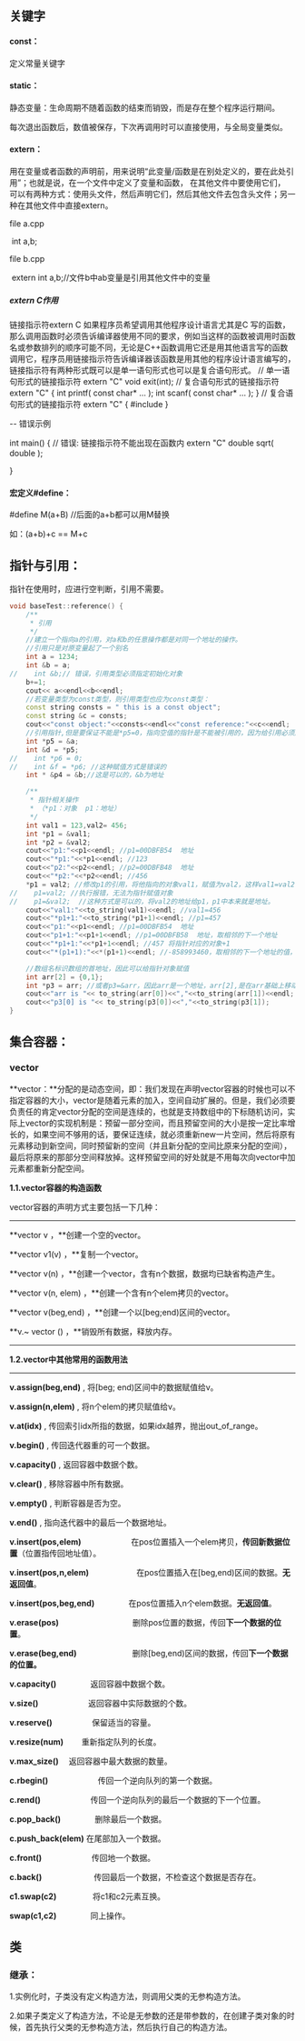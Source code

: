 ## 关键字

#### const：

定义常量关键字

#### static：

静态变量：生命周期不随着函数的结束而销毁，而是存在整个程序运行期间。

每次退出函数后，数值被保存，下次再调用时可以直接使用，与全局变量类似。

#### extern：

用在变量或者函数的声明前，用来说明“此变量/函数是在别处定义的，要在此处引用”；也就是说，在一个文件中定义了变量和函数， 在其他文件中要使用它们， 可以有两种方式：使用头文件，然后声明它们，然后其他文件去包含头文件；另一种在其他文件中直接extern。

file a.cpp

​	int a,b;

file b.cpp

​	extern int a,b;//文件b中ab变量是引用其他文件中的变量

##### extern C作用

链接指示符extern C
    如果程序员希望调用其他程序设计语言尤其是C 写的函数，那么调用函数时必须告诉编译器使用不同的要求，例如当这样的函数被调用时函数名或参数排列的顺序可能不同，无论是C++函数调用它还是用其他语言写的函数调用它，程序员用链接指示符告诉编译器该函数是用其他的程序设计语言编写的，链接指示符有两种形式既可以是单一语句形式也可以是复合语句形式。
// 单一语句形式的链接指示符
extern "C" void exit(int);
// 复合语句形式的链接指示符
extern "C" {
int printf( const char* ... );
int scanf( const char* ... );
}
// 复合语句形式的链接指示符
extern "C" {
#include <cmath>
}

-- 错误示例

int main()
{
// 错误: 链接指示符不能出现在函数内
extern "C" double sqrt( double );

}

#### 宏定义#define：

#define M(a+B)  //后面的a+b都可以用M替换

如：(a+b)+c  == M+c



## 指针与引用：

指针在使用时，应进行空判断，引用不需要。

```c++
void baseTest::reference() {
    /**
     * 引用
     */
    //建立一个指向a的引用，对a和b的任意操作都是对同一个地址的操作。
    //引用只是对原变量起了一个别名
    int a = 1234;
    int &b = a;
//    int &b;// 错误，引用类型必须指定初始化对象
    b+=1;
    cout<< a<<endl<<b<<endl;
    //若变量类型为const类型，则引用类型也应为const类型：
    const string consts = " this is a const object";
    const string &c = consts;
    cout<<"const object:"<<consts<<endl<<"const reference:"<<c<<endl;
    //引用指针,但是要保证不能是*p5=0，指向空值的指针是不能被引用的，因为给引用必须用对象给它初始化，否则引用报错
    int *p5 = &a;
    int &d = *p5;
//    int *p6 = 0;
//    int &f = *p6; //这种赋值方式是错误的
    int * &p4 = &b;//这是可以的，&b为地址

    /**
     * 指针相关操作
     * （*p1：对象  p1：地址）
     */
    int val1 = 123,val2= 456;
    int *p1 = &val1;
    int *p2 = &val2;
    cout<<"p1:"<<p1<<endl; //p1=00DBFB54  地址
    cout<<"*p1:"<<*p1<<endl; //123
    cout<<"p2:"<<p2<<endl; //p2=00DBFB48  地址
    cout<<"*p2:"<<*p2<<endl; //456
    *p1 = val2; //修改p1的引用，将他指向的对象val1，赋值为val2，这样val1=val2;此时*p1还是指向val1的地址，只是该地址的值变为了456
//    p1=val2; //执行报错，无法为指针赋值对象
//    p1=&val2;  //这种方式是可以的，将val2的地址给p1，p1中本来就是地址。
    cout<<"val1:"<<to_string(val1)<<endl; //val1=456
    cout<<"*p1+1:"<<to_string(*p1+1)<<endl; //p1=457
    cout<<"p1:"<<p1<<endl; //p1=00DBFB54  地址
    cout<<"p1+1:"<<p1+1<<endl; //p1=00DBFB58  地址，取相邻的下一个地址
    cout<<"*p1+1:"<<*p1+1<<endl; //457 将指针对应的对象+1
    cout<<"*(p1+1):"<<*(p1+1)<<endl; //-858993460，取相邻的下一个地址的值，因为没有赋值，所以这里产生一个默认值

    //数组名标识数组的首地址，因此可以给指针对象赋值
    int arr[2] = {0,1};
    int *p3 = arr; //或者p3=&arr，因此arr是一个地址，arr[2],是在arr基础上移动两位
    cout<<"arr is "<< to_string(arr[0])<<","<<to_string(arr[1])<<endl;
    cout<<"p3[0] is "<< to_string(p3[0])<<","<<to_string(p3[1]);
}
```

## 集合容器：

### vector

**vector：**分配的是动态空间，即：我们发现在声明vector容器的时候也可以不指定容器的大小，vector是随着元素的加入，空间自动扩展的。但是，我们必须要负责任的肯定vector分配的空间是连续的，也就是支持数组中的下标随机访问，实际上vector的实现机制是：预留一部分空间，而且预留空间的大小是按一定比率增长的，如果空间不够用的话，要保证连续，就必须重新new一片空间，然后将原有元素移动到新空间，同时预留新的空间（并且新分配的空间比原来分配的空间），最后将原来的那部分空间释放掉。这样预留空间的好处就是不用每次向vector中加元素都重新分配空间。

**1.1.vector容器的构造函数**

vector容器的声明方式主要包括一下几种：

------

**vector<Elem> v  ，**创建一个空的vector。

**vector <Elem> v1(v)  ，**复制一个vector。

**vector <Elem> v(n)  ，**创建一个vector，含有n个数据，数据均已缺省构造产生。

**vector <Elem> v(n, elem)  ，**创建一个含有n个elem拷贝的vector。

**vector <Elem> v(beg,end)  ，**创建一个以[beg;end)区间的vector。

**v.~ vector <Elem>()  ，**销毁所有数据，释放内存。

------

**1.2.vector中其他常用的函数用法**

------

**v.assign(beg,end)** , 将[beg; end)区间中的数据赋值给v。

**v.assign(n,elem)**  , 将n个elem的拷贝赋值给v。

**v.at(idx)**         , 传回索引idx所指的数据，如果idx越界，抛出out_of_range。

**v.begin()**        , 传回迭代器重的可一个数据。

**v.capacity()**      , 返回容器中数据个数。

**v.clear()**        , 移除容器中所有数据。

**v.empty()**       , 判断容器是否为空。

**v.end()**         , 指向迭代器中的最后一个数据地址。

**v.insert(pos,elem)**　　　　　　  在pos位置插入一个elem拷贝，**传回新数据位置**（位置指传回地址值）。

**v.insert(pos,n,elem)**　　　　　　在pos位置插入在[beg,end)区间的数据。**无返回值**。

**v.insert(pos,beg,end)**　　　　  在pos位置插入n个elem数据。**无返回值**。

**v.erase(pos)**　　　　　　　　　 删除pos位置的数据，传回**下一个数据的位置**。

**v.erase(beg,end)**　　　　　　　删除[beg,end)区间的数据，传回**下一个数据的位置。**

**v.capacity()** 　　　　返回容器中数据个数。

**v.size()**　　　　　　 返回容器中实际数据的个数。

**v.reserve()**　　　　　保留适当的容量。 

**v.resize(num)** 　　重新指定队列的长度。

**v.max_size()**   　返回容器中最大数据的数量。

**c.rbegin()**　　　　　　 传回一个逆向队列的第一个数据。

**c.rend()**　　　　　　  传回一个逆向队列的最后一个数据的下一个位置。

**c.pop_back()**　　　　 删除最后一个数据。

**c.push_back(elem)**  在尾部加入一个数据。

**c.front()**　　　　　　  传回地一个数据。

**c.back()** 　　　　　　  传回最后一个数据，不检查这个数据是否存在。

**c1.swap(c2)** 　　　　 将c1和c2元素互换。

**swap(c1,c2)**　　　　  同上操作。



## 类

### 继承：

1.实例化时，子类没有定义构造方法，则调用父类的无参构造方法。

2.如果子类定义了构造方法，不论是无参数的还是带参数的，在创建子类对象的时候，首先执行父类的无参构造方法，然后执行自己的构造方法。

